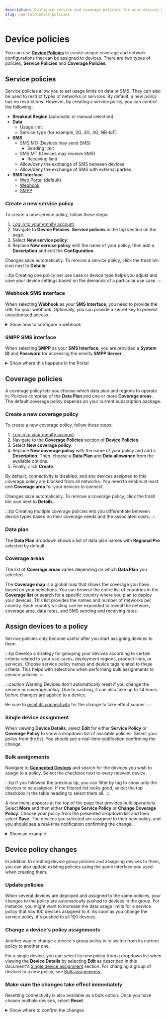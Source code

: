 ```yaml
---
description: Configure service and coverage policies for your devices on the emnify Portal
slug: /portal/device-policies
---
```


# Device policies

You can use [**Device Policies**](https://portal.emnify.com/device-policies) to create unique coverage and network configurations that can be assigned to devices.
There are two types of policies, **Service Policies** and **Coverage Policies**.

## Service policies

Service policies allow you to set usage limits on data or SMS.
They can also be used to restrict types of networks or services.
By default, a new policy has no restrictions.
However, by creating a service policy, you can control the following:

- **Breakout Region** (automatic or manual selection)
- **Data**
  - Usage limit
  - Service type (for example, 2G, 3G, 4G, NB-IoT)
- **SMS**
  - SMS MO (Devices may send SMS)
    - Sending limit
  - SMS MT (Devices may receive SMS)
    - Receiving limit
  - Allow/deny the exchange of SMS between devices
  - Allow/deny the exchange of SMS with external parties
- **SMS Interface**
  - [Web Portal](/portal/sms#send-sms-using-the-emnify-portal) (default)
  - [Webhook](#webhook-sms-interface)
  - [SMPP](/portal/sms#sms-via-smpp)

### Create a new service policy

To create a new service policy, follow these steps:

1. [Log in to your emnify account](https://portal.emnify.com/sign).
1. Navigate to **Device Policies**.
   **Service policies** is the top section on the page.
1. Select **New service policy**.
1. Replace **New service policy** with the name of your policy, then add a **Description** and edit the **Configuration**.

Changes save automatically.
To remove a service policy, click the trash bin icon next to **Details**.

:::tip
Creating one policy per use case or device type helps you adjust and save your device settings based on the demands of a particular use case.
:::

### Webhook SMS interface

When selecting **Webhook** as your **SMS Interface**, you need to provide the URL for your webhook.
Optionally, you can provide a secret key to prevent unauthorized access.

<details className="custom-details-troubleshooting">
  <summary>Show how to configure a webhook</summary>

  Select **Configure Webhook**.  

  <img
    src={require('./assets/sms-interface-configure-webhook.png').default}
    alt=""
  />

  Provide the URL, optional secret key, and select **Add Webhook**.  

  <img
    src={require('./assets/sms-interface-add-webhook.png').default}
    alt=""
  />
</details>

### SMPP SMS interface

When selecting **SMPP** as your **SMS Interface**, you are provided a **System ID** and **Password** for accessing the emnify **SMPP Server**.

<details className="custom-details-troubleshooting">
  <summary>Show where this happens in the Portal</summary>
  <img
    src={require('./assets/device-policies-sms-interface-smpp.png').default}
    alt=""
  />
</details>

## Coverage policies

A coverage policy lets you choose which data plan and regions to operate in.
Policies comprise of the **Data Plan** and one or more **Coverage areas**.
The default coverage policy depends on your current subscription package.

### Create a new coverage policy

To create a new coverage policy, follow these steps:

1. [Log in to your emnify account](https://portal.emnify.com/sign).
1. Navigate to the [**Coverage Policies**](https://portal.emnify.com/device-policies#coverage-policies) section of **Device Policies**.
1. Select **New coverage policy**.
1. Replace **New coverage policy** with the name of your policy and add a **Description**.
   Then, choose a **Data Plan** and **Data allowance** from the available options.
1. Finally, click **Create**.

By default, connectivity is disabled, and any devices assigned to this coverage policy are blocked from all networks.
You need to enable at least one **Coverage area** for your devices to connect.

Changes save automatically.
To remove a coverage policy, click the trash bin icon next to **Details**.

:::tip
Creating multiple coverage policies lets you differentiate between device types based on their coverage needs and the associated costs.
:::

### Data plan

The **Data Plan** dropdown shows a list of data plan names with **Regional Pro** selected by default.

### Coverage areas

The list of **Coverage areas** varies depending on which **Data Plan** you selected.

The **Coverage map** is a global map that shows the coverage you have based on your selections.
You can browse the entire list of countries in the **Coverage list** or search for a specific country where you plan to deploy your devices.
This list provides the names and number of networks per country.
Each country's listing can be expanded to reveal the network, coverage area, data rates, and SMS sending and receiving rates.

## Assign devices to a policy

Service policies only become useful after you start assigning devices to them.

:::tip
Develop a strategy for grouping your devices according to certain criteria related to your use cases, deployment regions, product lines, or services.
Choose service policy names and device tags related to these criteria.
This helps with selections when performing bulk assignments to service policies.
:::

:::caution Warning
Devices don't automatically reset if you change the service or coverage policy.
Due to caching, it can also take up to 24 hours before changes are applied to a device.

Be sure to [reset its connectivity](/portal/connected-devices#reset-connectivity) for the change to take effect sooner.
:::

### Single device assignment

When viewing **Device Details**, select **Edit** for either **Service Policy** or **Coverage Policy** to show a dropdown list of available policies.
Select your policy from the list.
You should see a real-time notification confirming the change.

### Bulk assignments

Navigate to [**Connected Devices**](https://portal.emnify.com/connected-devices) and search for the devices you wish to assign to a policy.
Select the checkbox next to every relevant device.

:::tip
If you followed the previous tip, you can filter by tag to show only the devices to be assigned.
If the filtered list looks good, select the top checkbox in the table heading to select them all.
:::

A new menu appears at the top of the page that provides bulk operations.
Select **More** and then either **Change Service Policy** or **Change Coverage Policy**.
Choose your policy from the presented dropdown list and then select **Save**.
The devices you selected are assigned to their new policy, and you should see a real-time notification confirming the change.

<details className="custom-details-example">
  <summary>Show an example</summary>
  <img
    src={require('./assets/bulk-policy-change.png').default}
    style={{width:900}}
    alt=""
  />
</details>

## Device policy changes

In addition to creating device group policies and assigning devices to them, you can also update existing policies using the same interface you used when creating them.

### Update policies

When several devices are deployed and assigned to the same policies, your changes to the policy are automatically pushed to devices in the group.
For instance, you might want to increase the data usage limits for a service policy that has 100 devices assigned to it.
As soon as you change the service policy, it's pushed to all 100 devices.

### Change a device's policy assignments

Another way to change a device's group policy is to switch from its current policy to another one.

For a single device, you can select its new policy from a dropdown list when viewing the **Device Details** by selecting **Edit** as described in this document's [Single device assignment](#single-device-assignment) section.
For changing a group of devices to a new policy, see [Bulk assignments](#bulk-assignments).

### Make sure the changes take effect immediately

Resetting connectivity is also available as a bulk option.
Once you have chosen multiple devices, select **Reset**.

<details className="custom-details-troubleshooting">
  <summary>Show where to confirm the changes</summary>
  <img
    src={require('./assets/connected-devices-bulk-reset.png').default}
    style={{width:900}}
    alt=""
  />
</details>
